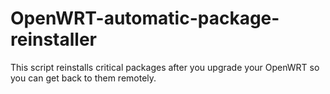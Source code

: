 # OpenWRT-automatic-package-reinstaller
This script reinstalls critical packages after you upgrade your OpenWRT so you can get back to them remotely.

